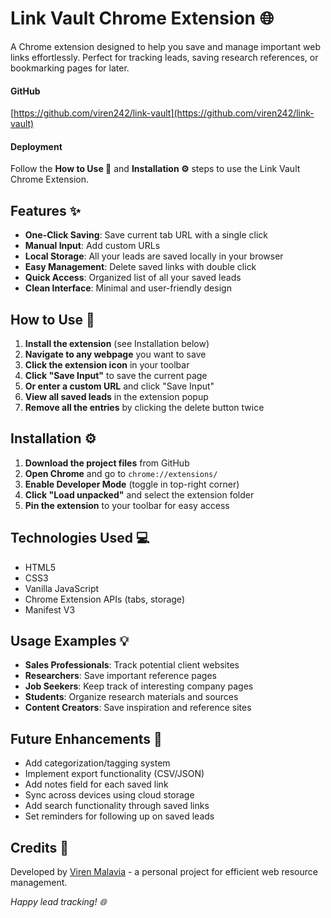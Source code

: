 # Link Vault Chrome Extension 🌐

A Chrome extension designed to help you save and manage important web links effortlessly. Perfect for tracking leads, saving research references, or bookmarking pages for later.

#### GitHub

[https://github.com/viren242/link-vault](https://github.com/viren242/link-vault)

#### Deployment

Follow the **How to Use 🚀** and **Installation ⚙️** steps to use the Link Vault Chrome Extension.

## Features ✨

- **One-Click Saving**: Save current tab URL with a single click
- **Manual Input**: Add custom URLs
- **Local Storage**: All your leads are saved locally in your browser
- **Easy Management**: Delete saved links with double click
- **Quick Access**: Organized list of all your saved leads
- **Clean Interface**: Minimal and user-friendly design

## How to Use 🚀

1. **Install the extension** (see Installation below)
2. **Navigate to any webpage** you want to save
3. **Click the extension icon** in your toolbar
4. **Click "Save Input"** to save the current page
5. **Or enter a custom URL** and click "Save Input"
6. **View all saved leads** in the extension popup
7. **Remove all the entries** by clicking the delete button twice

## Installation ⚙️

1. **Download the project files** from GitHub
2. **Open Chrome** and go to `chrome://extensions/`
3. **Enable Developer Mode** (toggle in top-right corner)
4. **Click "Load unpacked"** and select the extension folder
5. **Pin the extension** to your toolbar for easy access

## Technologies Used 💻

- HTML5
- CSS3
- Vanilla JavaScript
- Chrome Extension APIs (tabs, storage)
- Manifest V3

## Usage Examples 💡

- **Sales Professionals**: Track potential client websites
- **Researchers**: Save important reference pages
- **Job Seekers**: Keep track of interesting company pages
- **Students**: Organize research materials and sources
- **Content Creators**: Save inspiration and reference sites

## Future Enhancements 🔮

- Add categorization/tagging system
- Implement export functionality (CSV/JSON)
- Add notes field for each saved link
- Sync across devices using cloud storage
- Add search functionality through saved links
- Set reminders for following up on saved leads

## Credits 🙏

Developed by [Viren Malavia](https://github.com/viren242) - a personal project for efficient web resource management.

_Happy lead tracking! 🌐_
